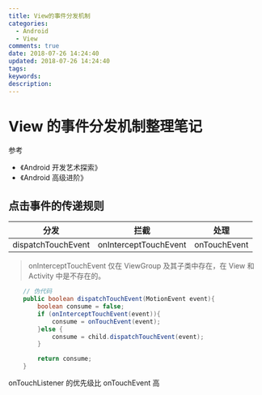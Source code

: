 ```yaml
---
title: View的事件分发机制
categories:
  - Android
  - View
comments: true
date: 2018-07-26 14:24:40
updated: 2018-07-26 14:24:40
tags:
keywords:
description:
---
```


# View 的事件分发机制整理笔记

参考
- 《Android 开发艺术探索》
- 《Android 高级进阶》

<!-- more -->

## 点击事件的传递规则

| 分发 | 拦截 | 处理 |
| ------ | ------ | ------ |
| dispatchTouchEvent | onInterceptTouchEvent | onTouchEvent |

> onInterceptTouchEvent 仅在 ViewGroup 及其子类中存在，在 View 和 Activity 中是不存在的。

```java
    // 伪代码
    public boolean dispatchTouchEvent(MotionEvent event){
        boolean consume = false;
        if (onInterceptTouchEvent(event)){
            consume = onTouchEvent(event);
        }else {
            consume = child.dispatchTouchEvent(event);
        }

        return consume;
    }
```

onTouchListener 的优先级比 onTouchEvent 高